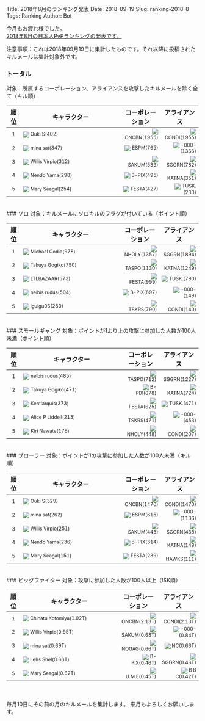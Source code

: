 Title: 2018年8月のランキング発表
Date: 2018-09-19
Slug: ranking-2018-8
Tags: Ranking
Author: Bot

今月もお疲れ様でした。  
[2018年8月の日本人PvPランキングの発表です。](https://evekatsu.github.io/ranking/?date=2018-8)

注意事項：これは2018年09月19日に集計したものです。それ以降に投稿されたキルメールは集計対象外です。


### トータル
対象：所属するコーポレーション、アライアンスを攻撃したキルメールを除く全て（キル順）

| 順位 | キャラクター | コーポレーション | アライアンス |
| ---- | ---- | ---- | ---- |
| 1 | <img style="margin: 0px; width: auto; display: inline; vertical-align:middle;" src="https://evekatsu.github.io/data/character/95799510_32.jpg"> Ouki S(402) | <img style="margin: 0px; width: auto; display: inline; vertical-align:middle;" src="https://evekatsu.github.io/data/corporation/98476559_32.png"> ONCBN(1955) | <img style="margin: 0px; width: auto; display: inline; vertical-align:middle;" src="https://evekatsu.github.io/data/alliance/1354830081_32.png"> CONDI(1955) | 
| 2 | <img style="margin: 0px; width: auto; display: inline; vertical-align:middle;" src="https://evekatsu.github.io/data/character/2114267065_32.jpg"> mina sat(347) | <img style="margin: 0px; width: auto; display: inline; vertical-align:middle;" src="https://evekatsu.github.io/data/corporation/98106179_32.png"> ESPM(765) | <img style="margin: 0px; width: auto; display: inline; vertical-align:middle;" src="https://evekatsu.github.io/data/alliance/99001954_32.png"> -000-(1366) | 
| 3 | <img style="margin: 0px; width: auto; display: inline; vertical-align:middle;" src="https://evekatsu.github.io/data/character/2112685569_32.jpg"> Willis Virpio(312) | <img style="margin: 0px; width: auto; display: inline; vertical-align:middle;" src="https://evekatsu.github.io/data/corporation/98055960_32.png"> SAKUM(539) | <img style="margin: 0px; width: auto; display: inline; vertical-align:middle;" src="https://evekatsu.github.io/data/alliance/99006941_32.png"> SGGRN(782) | 
| 4 | <img style="margin: 0px; width: auto; display: inline; vertical-align:middle;" src="https://evekatsu.github.io/data/character/90757686_32.jpg"> Nendo Yama(298) | <img style="margin: 0px; width: auto; display: inline; vertical-align:middle;" src="https://evekatsu.github.io/data/corporation/98418839_32.png"> B-PIX(495) | <img style="margin: 0px; width: auto; display: inline; vertical-align:middle;" src="https://evekatsu.github.io/data/alliance/99006138_32.png"> KATNA(351) | 
| 5 | <img style="margin: 0px; width: auto; display: inline; vertical-align:middle;" src="https://evekatsu.github.io/data/character/95951870_32.jpg"> Mary Seagal(254) | <img style="margin: 0px; width: auto; display: inline; vertical-align:middle;" src="https://evekatsu.github.io/data/corporation/98217414_32.png"> FESTA(427) | <img style="margin: 0px; width: auto; display: inline; vertical-align:middle;" src="https://evekatsu.github.io/data/alliance/99004357_32.png"> TUSK.(233) | 


<br />
### ソロ
対象：キルメールにソロキルのフラグが付いている（ポイント順）

| 順位 | キャラクター | コーポレーション | アライアンス |
| ---- | ---- | ---- | ---- |
| 1 | <img style="margin: 0px; width: auto; display: inline; vertical-align:middle;" src="https://evekatsu.github.io/data/character/97059047_32.jpg"> Michael Codie(978) | <img style="margin: 0px; width: auto; display: inline; vertical-align:middle;" src="https://evekatsu.github.io/data/corporation/98463585_32.png"> NHOLY(1357) | <img style="margin: 0px; width: auto; display: inline; vertical-align:middle;" src="https://evekatsu.github.io/data/alliance/99006941_32.png"> SGGRN(1894) | 
| 2 | <img style="margin: 0px; width: auto; display: inline; vertical-align:middle;" src="https://evekatsu.github.io/data/character/95235307_32.jpg"> Takuya Gogiko(790) | <img style="margin: 0px; width: auto; display: inline; vertical-align:middle;" src="https://evekatsu.github.io/data/corporation/98440844_32.png"> TASPO(1130) | <img style="margin: 0px; width: auto; display: inline; vertical-align:middle;" src="https://evekatsu.github.io/data/alliance/99006138_32.png"> KATNA(1249) | 
| 3 | <img style="margin: 0px; width: auto; display: inline; vertical-align:middle;" src="https://evekatsu.github.io/data/character/91546798_32.jpg"> LTLBAZAAR(573) | <img style="margin: 0px; width: auto; display: inline; vertical-align:middle;" src="https://evekatsu.github.io/data/corporation/98217414_32.png"> FESTA(999) | <img style="margin: 0px; width: auto; display: inline; vertical-align:middle;" src="https://evekatsu.github.io/data/alliance/99004357_32.png"> TUSK.(790) | 
| 4 | <img style="margin: 0px; width: auto; display: inline; vertical-align:middle;" src="https://evekatsu.github.io/data/character/93531438_32.jpg"> neibis rudus(504) | <img style="margin: 0px; width: auto; display: inline; vertical-align:middle;" src="https://evekatsu.github.io/data/corporation/98418839_32.png"> B-PIX(897) | <img style="margin: 0px; width: auto; display: inline; vertical-align:middle;" src="https://evekatsu.github.io/data/alliance/99001954_32.png"> -000-(149) | 
| 5 | <img style="margin: 0px; width: auto; display: inline; vertical-align:middle;" src="https://evekatsu.github.io/data/character/93125873_32.jpg"> iguigu06(280) | <img style="margin: 0px; width: auto; display: inline; vertical-align:middle;" src="https://evekatsu.github.io/data/corporation/306830202_32.png"> TSKRS(790) | <img style="margin: 0px; width: auto; display: inline; vertical-align:middle;" src="https://evekatsu.github.io/data/alliance/1354830081_32.png"> CONDI(140) | 


<br />
### スモールギャング
対象：ポイントが1より上の攻撃に参加した人数が100人未満（ポイント順）

| 順位 | キャラクター | コーポレーション | アライアンス |
| ---- | ---- | ---- | ---- |
| 1 | <img style="margin: 0px; width: auto; display: inline; vertical-align:middle;" src="https://evekatsu.github.io/data/character/93531438_32.jpg"> neibis rudus(485) | <img style="margin: 0px; width: auto; display: inline; vertical-align:middle;" src="https://evekatsu.github.io/data/corporation/98440844_32.png"> TASPO(712) | <img style="margin: 0px; width: auto; display: inline; vertical-align:middle;" src="https://evekatsu.github.io/data/alliance/99006941_32.png"> SGGRN(1227) | 
| 2 | <img style="margin: 0px; width: auto; display: inline; vertical-align:middle;" src="https://evekatsu.github.io/data/character/95235307_32.jpg"> Takuya Gogiko(471) | <img style="margin: 0px; width: auto; display: inline; vertical-align:middle;" src="https://evekatsu.github.io/data/corporation/98418839_32.png"> B-PIX(678) | <img style="margin: 0px; width: auto; display: inline; vertical-align:middle;" src="https://evekatsu.github.io/data/alliance/99006138_32.png"> KATNA(724) | 
| 3 | <img style="margin: 0px; width: auto; display: inline; vertical-align:middle;" src="https://evekatsu.github.io/data/character/94500364_32.jpg"> Kentlarquis(373) | <img style="margin: 0px; width: auto; display: inline; vertical-align:middle;" src="https://evekatsu.github.io/data/corporation/98217414_32.png"> FESTA(625) | <img style="margin: 0px; width: auto; display: inline; vertical-align:middle;" src="https://evekatsu.github.io/data/alliance/99004357_32.png"> TUSK.(471) | 
| 4 | <img style="margin: 0px; width: auto; display: inline; vertical-align:middle;" src="https://evekatsu.github.io/data/character/93881590_32.jpg"> Alice P Liddell(213) | <img style="margin: 0px; width: auto; display: inline; vertical-align:middle;" src="https://evekatsu.github.io/data/corporation/306830202_32.png"> TSKRS(471) | <img style="margin: 0px; width: auto; display: inline; vertical-align:middle;" src="https://evekatsu.github.io/data/alliance/99001954_32.png"> -000-(453) | 
| 5 | <img style="margin: 0px; width: auto; display: inline; vertical-align:middle;" src="https://evekatsu.github.io/data/character/2112614373_32.jpg"> Kiri Nawate(179) | <img style="margin: 0px; width: auto; display: inline; vertical-align:middle;" src="https://evekatsu.github.io/data/corporation/98463585_32.png"> NHOLY(448) | <img style="margin: 0px; width: auto; display: inline; vertical-align:middle;" src="https://evekatsu.github.io/data/alliance/1354830081_32.png"> CONDI(207) | 


<br />
### ブローラー
対象：ポイントが1の攻撃に参加した人数が100人未満（キル順）

| 順位 | キャラクター | コーポレーション | アライアンス |
| ---- | ---- | ---- | ---- |
| 1 | <img style="margin: 0px; width: auto; display: inline; vertical-align:middle;" src="https://evekatsu.github.io/data/character/95799510_32.jpg"> Ouki S(329) | <img style="margin: 0px; width: auto; display: inline; vertical-align:middle;" src="https://evekatsu.github.io/data/corporation/98476559_32.png"> ONCBN(1470) | <img style="margin: 0px; width: auto; display: inline; vertical-align:middle;" src="https://evekatsu.github.io/data/alliance/1354830081_32.png"> CONDI(1470) | 
| 2 | <img style="margin: 0px; width: auto; display: inline; vertical-align:middle;" src="https://evekatsu.github.io/data/character/2114267065_32.jpg"> mina sat(262) | <img style="margin: 0px; width: auto; display: inline; vertical-align:middle;" src="https://evekatsu.github.io/data/corporation/98106179_32.png"> ESPM(615) | <img style="margin: 0px; width: auto; display: inline; vertical-align:middle;" src="https://evekatsu.github.io/data/alliance/99001954_32.png"> -000-(1136) | 
| 3 | <img style="margin: 0px; width: auto; display: inline; vertical-align:middle;" src="https://evekatsu.github.io/data/character/2112685569_32.jpg"> Willis Virpio(251) | <img style="margin: 0px; width: auto; display: inline; vertical-align:middle;" src="https://evekatsu.github.io/data/corporation/98055960_32.png"> SAKUM(445) | <img style="margin: 0px; width: auto; display: inline; vertical-align:middle;" src="https://evekatsu.github.io/data/alliance/99006941_32.png"> SGGRN(435) | 
| 4 | <img style="margin: 0px; width: auto; display: inline; vertical-align:middle;" src="https://evekatsu.github.io/data/character/90757686_32.jpg"> Nendo Yama(236) | <img style="margin: 0px; width: auto; display: inline; vertical-align:middle;" src="https://evekatsu.github.io/data/corporation/98418839_32.png"> B-PIX(314) | <img style="margin: 0px; width: auto; display: inline; vertical-align:middle;" src="https://evekatsu.github.io/data/alliance/99006138_32.png"> KATNA(149) | 
| 5 | <img style="margin: 0px; width: auto; display: inline; vertical-align:middle;" src="https://evekatsu.github.io/data/character/95951870_32.jpg"> Mary Seagal(151) | <img style="margin: 0px; width: auto; display: inline; vertical-align:middle;" src="https://evekatsu.github.io/data/corporation/98217414_32.png"> FESTA(239) | <img style="margin: 0px; width: auto; display: inline; vertical-align:middle;" src="https://evekatsu.github.io/data/alliance/99007237_32.png"> HAWKS(111) | 


<br />
### ビッグファイター
対象：攻撃に参加した人数が100人以上（ISK順）

| 順位 | キャラクター | コーポレーション | アライアンス |
| ---- | ---- | ---- | ---- |
| 1 | <img style="margin: 0px; width: auto; display: inline; vertical-align:middle;" src="https://evekatsu.github.io/data/character/91985394_32.jpg"> Chinatu Kotomiya(1.02T) | <img style="margin: 0px; width: auto; display: inline; vertical-align:middle;" src="https://evekatsu.github.io/data/corporation/98476559_32.png"> ONCBN(2.13T) | <img style="margin: 0px; width: auto; display: inline; vertical-align:middle;" src="https://evekatsu.github.io/data/alliance/1354830081_32.png"> CONDI(2.13T) | 
| 2 | <img style="margin: 0px; width: auto; display: inline; vertical-align:middle;" src="https://evekatsu.github.io/data/character/2112685569_32.jpg"> Willis Virpio(0.95T) | <img style="margin: 0px; width: auto; display: inline; vertical-align:middle;" src="https://evekatsu.github.io/data/corporation/98055960_32.png"> SAKUM(0.68T) | <img style="margin: 0px; width: auto; display: inline; vertical-align:middle;" src="https://evekatsu.github.io/data/alliance/99001954_32.png"> -000-(0.84T) | 
| 3 | <img style="margin: 0px; width: auto; display: inline; vertical-align:middle;" src="https://evekatsu.github.io/data/character/2114267065_32.jpg"> mina sat(0.69T) | <img style="margin: 0px; width: auto; display: inline; vertical-align:middle;" src="https://evekatsu.github.io/data/corporation/98407712_32.png"> NOGAG(0.66T) | <img style="margin: 0px; width: auto; display: inline; vertical-align:middle;" src="https://evekatsu.github.io/data/alliance/1727758877_32.png"> NC(0.66T) | 
| 4 | <img style="margin: 0px; width: auto; display: inline; vertical-align:middle;" src="https://evekatsu.github.io/data/character/94097177_32.jpg"> Lehs Shel(0.66T) | <img style="margin: 0px; width: auto; display: inline; vertical-align:middle;" src="https://evekatsu.github.io/data/corporation/98418839_32.png"> B-PIX(0.46T) | <img style="margin: 0px; width: auto; display: inline; vertical-align:middle;" src="https://evekatsu.github.io/data/alliance/99006941_32.png"> SGGRN(0.46T) | 
| 5 | <img style="margin: 0px; width: auto; display: inline; vertical-align:middle;" src="https://evekatsu.github.io/data/character/95951870_32.jpg"> Mary Seagal(0.62T) | <img style="margin: 0px; width: auto; display: inline; vertical-align:middle;" src="https://evekatsu.github.io/data/corporation/98524308_32.png"> U.M.E(0.45T) | <img style="margin: 0px; width: auto; display: inline; vertical-align:middle;" src="https://evekatsu.github.io/data/alliance/99004901_32.png"> B B C(0.42T) | 


<br />
<br />
毎月10日にその前の月のキルメールを集計します。  
来月もよろしくお願いします。

<style>
table th { text-align: center; }
table td {
  font-size: calc(60% + 0.3vw);
}
table th:nth-child(1) { width: 7%; }
table td:nth-child(1) { text-align: center; }
table th:nth-child(2) { width: 49%; }
table th:nth-child(3) { width: 15%; }
table td:nth-child(3) { text-align: right; }
table th:nth-child(4) { width: 15%; }
table td:nth-child(4) { text-align: right; }
table th:nth-child(5) { width: 7%; }
table td:nth-child(5) { text-align: center; }
table th:nth-child(6) { width: 7%; }
table td:nth-child(6) { text-align: center; }
</style>